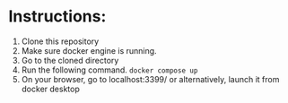 # Instructions:
1. Clone this repository
2. Make sure docker engine is running.
3. Go to the cloned directory
4. Run the following command.
`docker compose up`
5. On your browser, go to localhost:3399/ or alternatively, launch it from docker desktop
